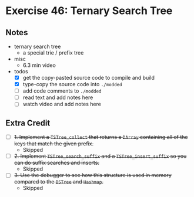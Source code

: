 # Exercise 46: Ternary Search Tree

## Notes

- ternary search tree
  - a special trie / prefix tree
- misc
  - 6.3 min video
- todos
  - [x] get the copy-pasted source code to compile and build
  - [x] type-copy the source code into `./modded`
  - [ ] add code comments to `./modded`
  - [ ] read text and add notes here
  - [ ] watch video and add notes here

## Extra Credit

- [ ] ~~1. Implement a `TSTree_collect` that returns a `DArray` containing all of the keys that match the given prefix.~~
  - Skipped
- [ ] ~~2. Implement `TSTree_search_suffix` and a `TSTree_insert_suffix` so you can do suffix searches and inserts.~~
  - Skipped
- [ ] ~~3. Use the debugger to see how this structure is used in memory compared to the `BSTree` and `Hashmap`.~~
  - Skipped
